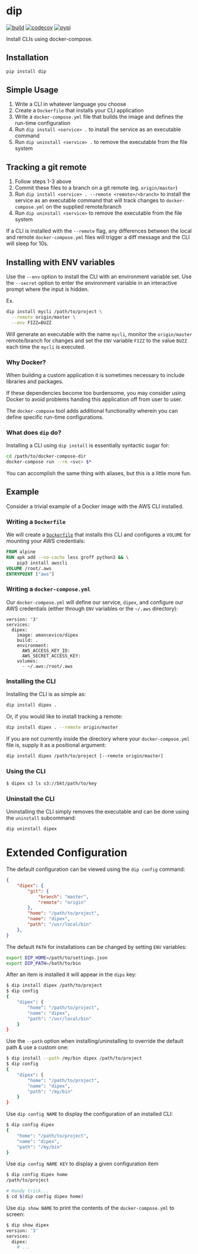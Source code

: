 # dip

[![build](https://travis-ci.org/amancevice/dip.svg?branch=master)](https://travis-ci.org/amancevice/dip)
[![codecov](https://codecov.io/gh/amancevice/dip/branch/master/graph/badge.svg)](https://codecov.io/gh/amancevice/dip)
[![pypi](https://badge.fury.io/py/dip.svg)](https://badge.fury.io/py/dip)


Install CLIs using docker-compose.

## Installation

```bash
pip install dip
```

## Simple Usage

1. Write a CLI in whatever language you choose
2. Create a `Dockerfile` that installs your CLI application
3. Write a `docker-compose.yml` file that builds the image and defines the run-time configuration
4. Run `dip install <service> .` to install the service as an executable command
5. Run `dip uninstall <service> .` to remove the executable from the file system

## Tracking a git remote

1. Follow steps 1-3 above
2. Commit these files to a branch on a git remote (eg. `origin/master`)
3. Run `dip install <service> . --remote <remote>/<branch>` to install the service as an executable command that will track changes to `docker-compose.yml` on the supplied remote/branch
4. Run `dip uninstall <service>` to remove the executable from the file system

If a CLI is installed with the `--remote` flag, any differences between the local and remote `docker-compose.yml` files will trigger a diff message and the CLI will sleep for 10s.

## Installing with ENV variables

Use the `--env` option to install the CLI with an environment variable set. Use the `--secret` option to enter the environment variable in an interactive prompt where the input is hidden.

Ex.

```bash
dip install mycli /path/to/project \
  --remote origin/master \
  --env FIZZ=BUZZ
```

Will generate an executable with the name `mycli`, monitor the `origin/master` remote/branch for changes and set the `ENV` variable `FIZZ` to the value `BUZZ` each time the `mycli` is executed.

### Why Docker?

When building a custom application it is sometimes necessary to include libraries and packages.

If these dependencies become too burdensome, you may consider using Docker to avoid problems handing this application off from user to user.

The `docker-compose` tool adds additional functionality wherein you can define specific run-time configurations.

### What does `dip` do?

Installing a CLI using `dip install` is essentially syntactic sugar for:

```bash
cd /path/to/docker-compose-dir
docker-compose run --rm <svc> $*
```

You can accomplish the same thing with aliases, but this is a little more fun.

## Example

Consider a trivial example of a Docker image with the AWS CLI installed.

### Writing a `Dockerfile`

We will create a [`Dockerfile`](./example/Dockerfile) that installs this CLI and configures a `VOLUME` for mounting your AWS credentials:

```Dockerfile
FROM alpine
RUN apk add --no-cache less groff python3 && \
    pip3 install awscli
VOLUME /root/.aws
ENTRYPOINT ["aws"]
```

### Writing a `docker-compose.yml`

Our `docker-compose.yml` will define our service, `dipex`, and configure our AWS credentials (either through `ENV` variables or the `~/.aws` directory):

```
version: '3'
services:
  dipex:
    image: amancevice/dipex
    build: .
    environment:
      AWS_ACCESS_KEY_ID:
      AWS_SECRET_ACCESS_KEY:
    volumes:
      - ~/.aws:/root/.aws
```

### Installing the CLI

Installing the CLI is as simple as:

```bash
dip install dipex .
```

Or, if you would like to install tracking a remote:

```bash
dip install dipex . --remote origin/master
```

If you are not currently inside the directory where your `docker-compose.yml` file is, supply it as a positional argument:

```bash
dip install dipex /path/to/project [--remote origin/master]
```

### Using the CLI

```bash
$ dipex s3 ls s3://bkt/path/to/key
```

### Uninstall the CLI

Uninstalling the CLI simply removes the executable and can be done using the `uninstall` subcommand:

```bash
dip uninstall dipex
```

# Extended Configuration

The default configuration can be viewed using the `dip config` command:

```json
{
    "dipex": {
        "git": {
            "branch": "master",
            "remote": "origin"
        },
        "home": "/path/to/project",
        "name": "dipex",
        "path": "/usr/local/bin"
    },
}
```

The default `PATH` for installations can be changed by setting `ENV` variables:

```bash
export DIP_HOME=/path/to/settings.json
export DIP_PATH=/bath/to/bin
```

After an item is installed it will appear in the `dips` key:

```bash
$ dip install dipex /path/to/project
$ dip config
{
    "dipex": {
        "home": "/path/to/project",
        "name": "dipex",
        "path": "/usr/local/bin"
    }
}
```

Use the `--path` option when installing/uninstalling to override the default path & use a custom one:

```bash
$ dip install --path /my/bin dipex /path/to/project
$ dip config
{
    "dipex": {
        "home": "/path/to/project",
        "name": "dipex",
        "path": "/my/bin"
    }
}
```

Use `dip config NAME` to display the configuration of an installed CLI:

```bash
$ dip config dipex
{
    "home": "/path/to/project",
    "name": "dipex",
    "path": "/my/bin"
}
```

Use `dip config NAME KEY` to display a given configuration item

```bash
$ dip config dipex home
/path/to/project

# Handy trick...
$ cd $(dip config dipex home)
```

Use `dip show NAME` to print the contents of the `docker-compose.yml` to screen:

```bash
$ dip show dipex
version: '3'
services:
  dipex:
    # ...
```
